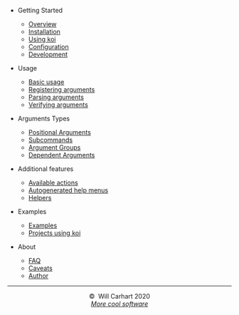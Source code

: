 - Getting Started

  - [Overview](overview.md)
  - [Installation](installation.md)
  - [Using koi](using_koi.md)
  - [Configuration](configuration.md)
  - [Development](development.md)

- Usage

  - [Basic usage](basic_usage.md)
  - [Registering arguments](registering_arguments.md)
  - [Parsing arguments](parsing_arguments.md)
  - [Verifying arguments](verifying_arguments.md)

- Arguments Types

  - [Positional Arguments](positional_arguments.md)
  - [Subcommands](subcommands.md)
  - [Argument Groups](argument_groups.md)
  - [Dependent Arguments](dependent_arguments.md)

- Additional features

  - [Available actions](available_actions.md)
  - [Autogenerated help menus](autogenerated_help_menus.md)
  - [Helpers](helpers.md)

- Examples

  - [Examples](examples.md)
  - [Projects using koi](projects_using_koi.md)

- About
  - [FAQ](faq.md)
  - [Caveats](caveats.md)
  - [Author](author.md)

<hr>
<div style="text-align:center">&copy;&nbsp; Will Carhart 2020</div>
<div style="text-align:center"><a href="https://willcarhart.dev" id="more-software"><i>More cool software</i></a></div>
